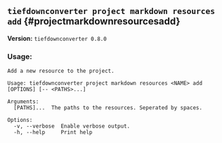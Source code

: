 ## `tiefdownconverter project markdown resources add` {#projectmarkdownresourcesadd}

**Version:** `tiefdownconverter 0.8.0`

### Usage:

```
Add a new resource to the project.

Usage: tiefdownconverter project markdown resources <NAME> add [OPTIONS] [-- <PATHS>...]

Arguments:
  [PATHS]...  The paths to the resources. Seperated by spaces.

Options:
  -v, --verbose  Enable verbose output.
  -h, --help     Print help
```
